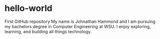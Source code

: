 # hello-world
First GitHub repository
My name is Johnathan Hammond and I am pursuing my bachelors degree in Computer Engineering at WSU. I enjoy exploring, learning, and building all things technology. 
